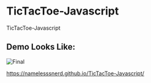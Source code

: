 # TicTacToe-Javascript
TicTacToe-Javascript


## Demo Looks Like:


![Final](https://user-images.githubusercontent.com/87481819/198562122-717c50c7-000d-4723-b058-75a82583ce01.gif)

https://namelesssnerd.github.io/TicTacToe-Javascript/
